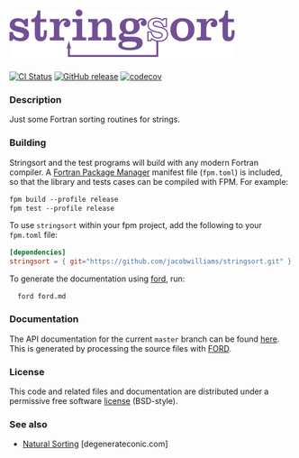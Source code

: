 ![stringsort](media/logo.png)
============

[![CI Status](https://github.com/jacobwilliams/stringsort/actions/workflows/CI.yml/badge.svg)](https://github.com/jacobwilliams/stringsort/actions)
[![GitHub release](https://img.shields.io/github/release/jacobwilliams/stringsort.svg?style=plastic)](https://github.com/jacobwilliams/stringsort/releases/latest)
[![codecov](https://codecov.io/gh/jacobwilliams/stringsort/branch/master/graph/badge.svg?token=43HK33CSMY)](https://codecov.io/gh/jacobwilliams/stringsort)

### Description

Just some Fortran sorting routines for strings.

### Building

Stringsort and the test programs will build with any modern Fortran compiler. A [Fortran Package Manager](https://github.com/fortran-lang/fpm) manifest file (`fpm.toml`) is included, so that the library and tests cases can be compiled with FPM. For example:

```
fpm build --profile release
fpm test --profile release
```

To use `stringsort` within your fpm project, add the following to your `fpm.toml` file:
```toml
[dependencies]
stringsort = { git="https://github.com/jacobwilliams/stringsort.git" }
```

To generate the documentation using [ford](https://github.com/Fortran-FOSS-Programmers/ford), run:

```
  ford ford.md
```

### Documentation

The API documentation for the current ```master``` branch can be found [here](https://jacobwilliams.github.io/stringsort/).  This is generated by processing the source files with [FORD](https://github.com/Fortran-FOSS-Programmers/ford).

### License

This code and related files and documentation are distributed under a permissive free software [license](https://github.com/jacobwilliams/stringsort/blob/master/LICENSE) (BSD-style).

### See also

  * [Natural Sorting](https://degenerateconic.com/natural-sorting.html) [degenerateconic.com]